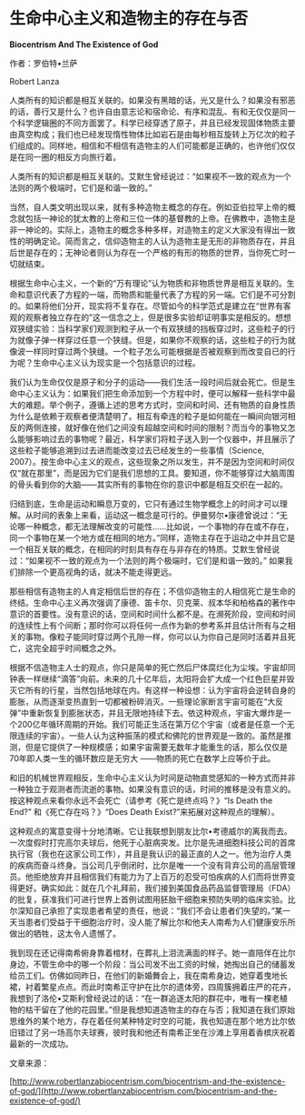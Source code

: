 # 生命中心主义和造物主的存在与否

**Biocentrism And The Existence of God**

作者：罗伯特•兰萨

Robert Lanza

人类所有的知识都是相互关联的。如果没有黑暗的话，光又是什么？如果没有邪恶的话，善行又是什么？也许自由意志论和宿命论、有序和混乱、有和无仅仅是同一个科学逻辑圈的不同方面罢了。科学已经穿透了原子，并且已经发现固体物质主要由真空构成；我们也已经发现惰性物体比如岩石是由每秒相互旋转上万亿次的粒子们组成的。同样地，相信和不相信有造物主的人们可能都是正确的，也许他们仅仅是在同一圈的相反方向旅行着。

人类所有的知识都是相互关联的。艾默生曾经说过：“如果视不一致的观点为一个法则的两个极端时，它们是和谐一致的。”

当然，自人类文明出现以来，就有多种造物主概念的存在。例如亚伯拉罕上帝的概念就包括一神论的犹太教的上帝和三位一体的基督教的上帝。在佛教中，造物主是非一神论的。实际上，造物主的概念多种多样，对造物主的定义大家没有得出一致性的明确定论。简而言之，信仰造物主的人认为造物主是无形的非物质存在，并且后世是存在的；无神论者则认为存在一个严格的有形的物质的世界，当你死亡时一切就结束。

根据生命中心主义，一个新的“万有理论”认为物质和非物质世界是相互关联的。生命和意识代表了方程的一端，而物质和能量代表了方程的另一端。它们是不可分割的。如果将他们分开，现实将不复存在。尽管如今的科学范式是建立在“世界有客观的观察者独立存在的”这一信念之上，但是很多实验却证明事实是相反的。想想双狭缝实验：当科学家们观测到粒子从一个有双狭缝的挡板穿过时，这些粒子的行为就像子弹一样穿过任意一个狭缝。但是，如果你不观察的话，这些粒子的行为就像波一样同时穿过两个狭缝。一个粒子怎么可能根据是否被观察到而改变自已的行为呢？生命中心主义认为现实是一个包括意识的过程。

我们认为生命仅仅是原子和分子的运动——我们生活一段时间后就会死亡。但是生命中心主义认为：如果我们把生命添加到一个方程中时，便可以解释一些科学中最大的难题。举个例子，遵循上述的思考方式时，空间和时间、还有物质的自身性质为什么是依赖于观察者便清楚明了。相互有牵连的粒子是如何能在一瞬间向银河相反的两侧连接，就好像在他们之间没有超越空间和时间的限制？而当今的事物又怎么能够影响过去的事物呢？最近，科学家们将粒子送入到一个仪器中，并且展示了这些粒子能够追溯到过去进而能改变过去已经发生的一些事情（Science, 2007）。按生命中心主义的观点，这些现象之所以发生，并不是因为空间和时间仅仅“就在那里”，而是因为它们是我们思想的工具。要知道，你不能够穿过大脑周围的骨头看到你的大脑——其实所有的事物在你的意识中都是相互交织在一起的。

归结到底，生命是运动和瞬息万变的，它只有通过生物学概念上的时间才可以理解。从时间的表象上来看，运动这一概念是可行的。伊曼努尔•康德曾说过：“无论哪一种概念，都无法理解改变的可能性……比如说，一个事物的存在或不存在，同一个事物在某一个地方或在相同的地方。”同样，造物主存在于运动之中并且它是一个相互关联的概念，在相同的时刻具有存在与非存在的特质。艾默生曾经说过：“如果视不一致的观点为一个法则的两个极端时，它们是和谐一致的。” 如果我们排除一个更高视角的话，就决不能走得更远。

那些相信有造物主的人肯定相信后世的存在；不信仰造物主的人相信死亡是生命的终结。生命中心主义再次强调了康德、笛卡尔、贝克莱、叔本华和柏格森的著作中意识的首要性。没有意识的话，空间和时间什么都不是。在濒死阶段，空间和时间的连续性上有个间断；那时你可以将任何一点作为新的参考系并且估计所有与之相关的事物。像粒子能同时穿过两个孔隙一样，你可以认为你自己是同时活着并且死亡，这完全超乎时间概念之外。

根据不信造物主人士的观点，你只是简单的死亡然后尸体腐烂化为尘埃。宇宙却同钟表一样继续“滴答”向前。未来的几十亿年后，太阳将会扩大成一个红色巨星并毁灭它所有的行星，当然包括地球在内。有这样一种设想：认为宇宙将会逆转自身的膨胀，从而逐渐变热直到一切都被粉碎消灭。一些理论家断言宇宙可能在“大反弹”中重新恢复到膨胀状态，并且无限地持续下去。依这种观点，宇宙大爆炸是一个200亿年循环周期的开始。我们可能正生活在第万亿个宇宙（或者是任意一个无限连续的宇宙）。一些人认为这种振荡的模式和佛陀的世界观是一致的。虽然是推测，但是它提供了一种规模感；如果宇宙需要无数年才能重生的话，那么仅仅是70年即人类一生的循环数应是无穷大 ——物质的死亡在数学上应等价于此。

和旧的机械世界观相反，生命中心主义认为时间是动物直觉感知的一种方式而并非一种独立于观测者而流逝的事物。如果没有意识的话，时间的推移是没有意义的。按这种观点来看你永远不会死亡（请参考《死亡是终点吗？》“Is Death the End?” 和《死亡存在吗？》“Does Death Exist?”来拓展对这种观点的理解）。

这种观点的寓意变得十分地清晰。它让我联想到朋友比尔•考德威尔的离我而去。一次度假时打完高尔夫球后，他死于心脏病突发。比尔是先进细胞科技公司的首席执行官（我也在这家公司工作），并且是我认识的最正直的人之一。他为治疗人类的疾病而奋斗终身。当公司几乎倒闭时，比尔是唯一一个没有背弃公司的高层管理员。他拒绝放弃并且相信我们有能力为了上百万的忍受可怕疾病的人们而将世界变得更好。确实如此：就在几个礼拜前，我们接到美国食品药品监督管理局（FDA）的批复，获准我们可进行世界上首例试图用胚胎干细胞来预防失明的临床实验。比尔深知自己承担了实现患者希望的责任，他说：“我们不会让患者们失望的。”某一天当患者们受益于干细胞治疗时，没人能了解比尔和他夫人南希为人们健康安乐所做出的牺牲，这太令人遗憾了。

我到现在还记得南希俯身靠着棺材，在葬礼上泪流满面的样子。她一直陪伴在比尔身边，不管生命中的哪一个阶段：当公司发不出工资的时候，她掏出自己的储蓄发给员工们。仿佛如同昨日，在他们的新婚舞会上，我在南希身边，她穿着曳地长裙，衬着繁星点点。而此时南希正守护在比尔的遗体旁，四周簇拥着庄严的花卉，我想到了洛伦•艾斯利曾经说过的话：“在一群追逐太阳的群花中，唯有一棵老植物的枯干留在了他的花园里。”但是我想知道造物主的存在与否；我知道在我们原始思维外的某个地方，存在着任何某种特定时空的可能，我也知道在那个地方比尔依旧错过了另一场高尔夫球赛，彼时我和他还有南希正坐在沙滩上享用着香槟庆祝着最新的一次成功。

文章来源：

[http://www.robertlanzabiocentrism.com/biocentrism-and-the-existence-of-god/](http://www.robertlanzabiocentrism.com/biocentrism-and-the-existence-of-god/)

